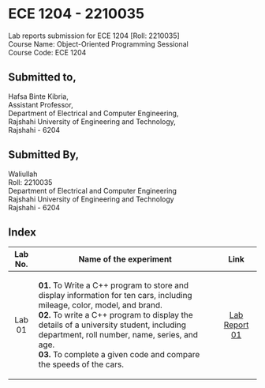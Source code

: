 # ECE 1204 - 2210035
Lab reports submission for ECE 1204 [Roll: 2210035]              
Course Name: Object-Oriented Programming Sessional        
Course Code: ECE 1204

<h2 align = "left" >Submitted to, </h2>
<p align = "left" >
Hafsa Binte Kibria,<br>   
Assistant Professor,<br>             
Department of Electrical and Computer Engineering,<br>  
Rajshahi University of Engineering and Technology,<br>  
Rajshahi - 6204
</p>

## Submitted By,
Waliullah  
Roll: 2210035  
Department of Electrical and Computer Engineering  
Rajshahi University of Engineering and Technology  
Rajshahi - 6204

## Index
| Lab No. | Name of the experiment | Link |
| :---: | :---: | :---: |
| Lab 01 | <p align = "left" >**01.** To Write a C++ program to store and display information for ten cars, including mileage, color, model, and brand.<br>**02.** To write a C++ program to display the details of a university student, including department, roll number, name, series, and age.<br>**03.** To complete a given code and compare the speeds of the cars.</p> | [Lab Report 01](https://github.com/waliullah14/ECE-1204_2210035/blob/main/Lab%2001/Lab%20Report%2001.md) |
